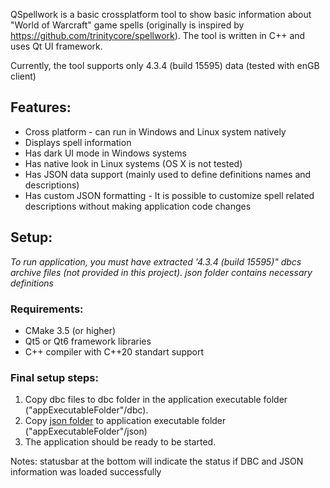 QSpellwork is a basic crossplatform tool to show basic information about "World of Warcraft" game spells (originally is inspired by https://github.com/trinitycore/spellwork).
The tool is written in C++ and uses Qt UI framework.

Currently, the tool supports only 4.3.4 (build 15595) data (tested with enGB client)

## Features:
* Cross platform - can run in Windows and Linux system natively
* Displays spell information
* Has dark UI mode in Windows systems
* Has native look in Linux systems (OS X is not tested)
* Has JSON data support (mainly used to define definitions names and descriptions)
* Has custom JSON formatting - It is possible to customize spell related descriptions without making application code changes

## Setup:

*To run application, you must have extracted '4.3.4 (build 15595)" dbcs archive files (not provided in this project).*
*json folder contains necessary definitions*

### Requirements:
* CMake 3.5 (or higher)
* Qt5 or Qt6 framework libraries
* C++ compiler with C++20 standart support

### Final setup steps:
1. Copy dbc files to dbc folder in the application executable folder ("appExecutableFolder"/dbc).
2. Copy [json folder](json) to application executable folder ("appExecutableFolder"/json)
3. The application should be ready to be started.

Notes: statusbar at the bottom will indicate the status if DBC and JSON information was loaded successfully
